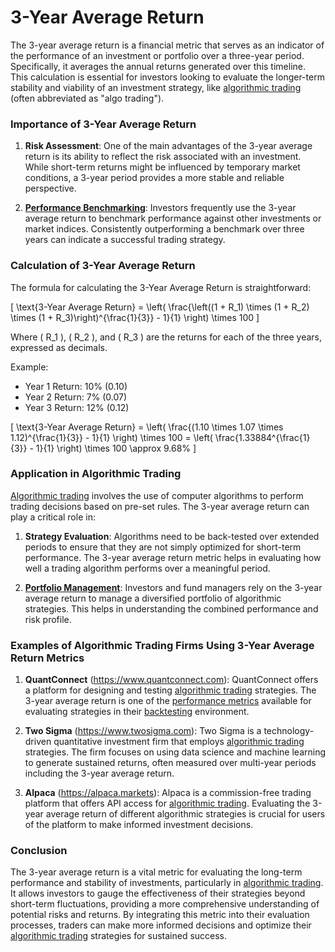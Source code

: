 # 3-Year Average Return

The 3-year average return is a financial metric that serves as an indicator of the performance of an investment or portfolio over a three-year period. Specifically, it averages the annual returns generated over this timeline. This calculation is essential for investors looking to evaluate the longer-term stability and viability of an investment strategy, like [algorithmic trading](../a/algorithmic_trading.md) (often abbreviated as "algo trading").

### Importance of 3-Year Average Return

1. **Risk Assessment**: One of the main advantages of the 3-year average return is its ability to reflect the risk associated with an investment. While short-term returns might be influenced by temporary market conditions, a 3-year period provides a more stable and reliable perspective.

2. **[Performance Benchmarking](../p/performance_benchmarking.md)**: Investors frequently use the 3-year average return to benchmark performance against other investments or market indices. Consistently outperforming a benchmark over three years can indicate a successful trading strategy.

### Calculation of 3-Year Average Return

The formula for calculating the 3-Year Average Return is straightforward:

\[ \text{3-Year Average Return} = \left( \frac{\left((1 + R_1) \times (1 + R_2) \times (1 + R_3)\right)^{\frac{1}{3}} - 1}{1} \right) \times 100 \]

Where \( R_1 \), \( R_2 \), and \( R_3 \) are the returns for each of the three years, expressed as decimals.

Example:

- Year 1 Return: 10% (0.10)
- Year 2 Return: 7% (0.07)
- Year 3 Return: 12% (0.12)

\[ \text{3-Year Average Return} = \left( \frac{(1.10 \times 1.07 \times 1.12)^{\frac{1}{3}} - 1}{1} \right) \times 100 = \left( \frac{1.33884^{\frac{1}{3}} - 1}{1} \right) \times 100 \approx 9.68\% \]

### Application in Algorithmic Trading

[Algorithmic trading](../a/algorithmic_trading.md) involves the use of computer algorithms to perform trading decisions based on pre-set rules. The 3-year average return can play a critical role in:

1. **Strategy Evaluation**: Algorithms need to be back-tested over extended periods to ensure that they are not simply optimized for short-term performance. The 3-year average return metric helps in evaluating how well a trading algorithm performs over a meaningful period.

2. **[Portfolio Management](../p/portfolio_management.md)**: Investors and fund managers rely on the 3-year average return to manage a diversified portfolio of algorithmic strategies. This helps in understanding the combined performance and risk profile.

### Examples of Algorithmic Trading Firms Using 3-Year Average Return Metrics

1. **QuantConnect** (https://www.quantconnect.com): QuantConnect offers a platform for designing and testing [algorithmic trading](../a/algorithmic_trading.md) strategies. The 3-year average return is one of the [performance metrics](../p/performance_metrics.md) available for evaluating strategies in their [backtesting](../b/backtesting.md) environment.

2. **Two Sigma** (https://www.twosigma.com): Two Sigma is a technology-driven quantitative investment firm that employs [algorithmic trading](../a/algorithmic_trading.md) strategies. The firm focuses on using data science and machine learning to generate sustained returns, often measured over multi-year periods including the 3-year average return.

3. **Alpaca** (https://alpaca.markets): Alpaca is a commission-free trading platform that offers API access for [algorithmic trading](../a/algorithmic_trading.md). Evaluating the 3-year average return of different algorithmic strategies is crucial for users of the platform to make informed investment decisions.

### Conclusion

The 3-year average return is a vital metric for evaluating the long-term performance and stability of investments, particularly in [algorithmic trading](../a/algorithmic_trading.md). It allows investors to gauge the effectiveness of their strategies beyond short-term fluctuations, providing a more comprehensive understanding of potential risks and returns. By integrating this metric into their evaluation processes, traders can make more informed decisions and optimize their [algorithmic trading](../a/algorithmic_trading.md) strategies for sustained success.